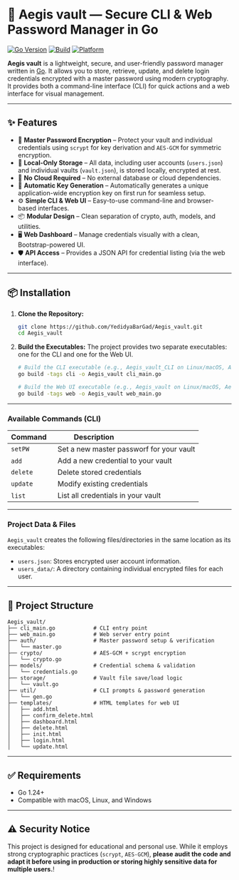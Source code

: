 # 🔐 Aegis vault — Secure CLI & Web Password Manager in Go

[![Go Version](https://img.shields.io/badge/go-1.24+-brightgreen)](https://golang.org)
[![Build](https://img.shields.io/badge/build-passing-brightgreen)]()
[![Platform](https://img.shields.io/badge/platform-linux%20%7C%20macos%20%7C%20windows-blue)]()

**Aegis vault** is a lightweight, secure, and user-friendly password manager written in [Go](https://golang.org/). It allows you to store, retrieve, update, and delete login credentials encrypted with a master password using modern cryptography. It provides both a command-line interface (CLI) for quick actions and a web interface for visual management.

-----

## ✨ Features

  - 🔐 **Master Password Encryption** – Protect your vault and individual credentials using `scrypt` for key derivation and `AES-GCM` for symmetric encryption.
  - 📂 **Local-Only Storage** – All data, including user accounts (`users.json`) and individual vaults (`vault.json`), is stored locally, encrypted at rest.
  - 🔏 **No Cloud Required** – No external database or cloud dependencies.
  - 🔑 **Automatic Key Generation** – Automatically generates a unique application-wide encryption key on first run for seamless setup.
  - ⚙️ **Simple CLI & Web UI** – Easy-to-use command-line and browser-based interfaces.
  - 📦 **Modular Design** – Clean separation of crypto, auth, models, and utilities.
  - 🖥️ **Web Dashboard** – Manage credentials visually with a clean, Bootstrap-powered UI.
  - 🛡️ **API Access** – Provides a JSON API for credential listing (via the web interface).

-----

## 📦 Installation

1.  **Clone the Repository:**

    ```bash
    git clone https://github.com/YedidyaBarGad/Aegis_vault.git
    cd Aegis_vault
    ```

2.  **Build the Executables:**
    The project provides two separate executables: one for the CLI and one for the Web UI.

    ```bash
    # Build the CLI executable (e.g., Aegis_vault_CLI on Linux/macOS, Aegis_vault_CLI.exe on Windows)
    go build -tags cli -o Aegis_vault cli_main.go

    # Build the Web UI executable (e.g., Aegis_vault on Linux/macOS, Aegis_vault.exe on Windows)
    go build -tags web -o Aegis_vault web_main.go
    ```

-----


### Available Commands (CLI)

| Command  | Description                                  |
| -------- | -------------------------------------------- |
| `setPW`  | Set a new master passworf for your vault     |
| `add`    | Add a new credential to your vault           |
| `delete` | Delete stored credentials                    |
| `update` | Modify existing credentials                  |
| `list`   | List all credentials in your vault           |


-----

### Project Data & Files

`Aegis_vault` creates the following files/directories in the same location as its executables:

  * `users.json`: Stores encrypted user account information.
  * `users_data/`: A directory containing individual encrypted files for each user.

-----

## 🧩 Project Structure

```
Aegis_vault/
├── cli_main.go            # CLI entry point
├── web_main.go            # Web server entry point
├── auth/                  # Master password setup & verification
│   └── master.go
├── crypto/                # AES-GCM + scrypt encryption
│   └── crypto.go
├── models/                # Credential schema & validation
│   └── credentials.go
├── storage/               # Vault file save/load logic
│   └── vault.go
├── util/                  # CLI prompts & password generation
│   └── gen.go
├── templates/             # HTML templates for web UI
│   ├── add.html
│   ├── confirm_delete.html
│   ├── dashboard.html
│   ├── delete.html
│   ├── init.html
│   ├── login.html
│   └── update.html

```
---

## ✅ Requirements

  * Go 1.24+
  * Compatible with macOS, Linux, and Windows

-----

## ⚠️ Security Notice

This project is designed for educational and personal use. While it employs strong cryptographic practices (`scrypt`, `AES-GCM`), **please audit the code and adapt it before using in production or storing highly sensitive data for multiple users.**\!